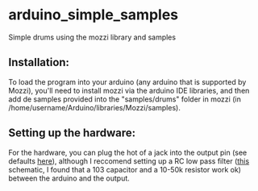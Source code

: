 # arduino_simple_samples
Simple drums using the mozzi library and samples

## Installation:
To load the program into your arduino (any arduino that is supported by Mozzi), you'll need to install mozzi via the arduino IDE libraries, and then add de samples provided into the "samples/drums" folder in mozzi (in /home/username/Arduino/libraries/Mozzi/samples). 
## Setting up the hardware: 
For the hardware, you can plug the hot of a jack into the output pin (see defaults [here](https://sensorium.github.io/Mozzi/#supported-boards-output-modes-and-default-pins)), although I reccomend setting up a RC low pass filter ([this](https://en.wikipedia.org/wiki/File:1st_Order_Lowpass_Filter_RC.svg) schematic, I found that a 103 capacitor and a 10-50k resistor work ok) between the arduino and the output. 
